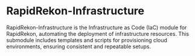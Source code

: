 # RapidRekon-Infrastructure
RapidRekon-Infrastructure is the Infrastructure as Code (IaC) module for RapidRekon, automating the deployment of infrastructure resources. This submodule includes templates and scripts for provisioning cloud environments, ensuring consistent and repeatable setups.
